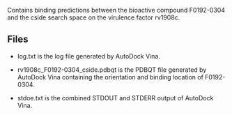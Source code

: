 Contains binding predictions between the bioactive compound F0192-0304 and the cside search space on the virulence factor rv1908c.

## Files

- log.txt is the log file generated by AutoDock Vina.

- rv1908c_F0192-0304_cside.pdbqt is the PDBQT file generated by AutoDock Vina containing the orientation and binding location of F0192-0304.

- stdoe.txt is the combined STDOUT and STDERR output of AutoDock Vina.

